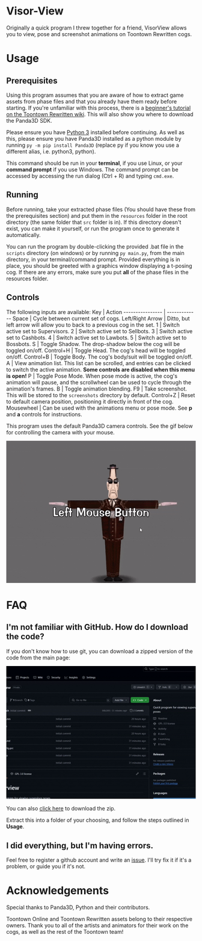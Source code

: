 # Visor-View
Originally a quick program I threw together for a friend, VisorView allows you to view, pose and screenshot animations on Toontown Rewritten cogs.

# Usage
## Prerequisites
Using this program assumes that you are aware of how to extract game assets from phase files and that you already have them ready before starting. If you're unfamiliar with this process, there is a [beginner's tutorial on the Toontown Rewritten wiki](https://toontownrewritten.wiki/Phase_files). This will also show you where to download the Panda3D SDK.

Please ensure you have [Python 3](https://www.python.org/downloads/) installed before continuing. As well as this, please ensure you have Panda3D installed as a python module by running `py -m pip install Panda3D` (replace py if you know you use a different alias, i.e. python3, python). 

This command should be run in your **terminal**, if you use Linux, or your **command prompt** if you use Windows. The command prompt can be accessed by accessing the run dialog (Ctrl + R) and typing `cmd.exe`.

## Running
Before running, take your extracted phase files (You should have these from the prerequisites section) and put them in the `resources` folder in the root directory (the same folder that `src` folder is in). If this directory doesn't exist, you can make it yourself, or run the program once to generate it automatically.

You can run the program by double-clicking the provided .bat file in the `scripts` directory (on windows) or by running `py main.py`, from the main directory, in your terminal/command prompt. Provided everything is in place, you should be greeted with a graphics window displaying a t-posing cog. If there are any errors, make sure you put **all** of the phase files in the resources folder.

## Controls
The following inputs are available:
Key              | Action
---------------- | -------------
Space            | Cycle between current set of cogs.
Left/Right Arrow | Ditto, but left arrow will allow you to back to a previous cog in the set.
1                | Switch active set to Supervisors.
2                | Switch active set to Sellbots.
3                | Switch active set to Cashbots.
4                | Switch active set to Lawbots.
5                | Switch active set to Bossbots.
S                | Toggle Shadow. The drop-shadow below the cog will be toggled on/off.
Control+H        | Toggle Head. The cog's head will be toggled on/off.
Control+B        | Toggle Body. The cog's body/suit will be toggled on/off.
A                | View animation list. This list can be scrolled, and entries can be clicked to switch the active animation. **Some controls are disabled when this menu is open!**
P                | Toggle Pose Mode. When pose mode is active, the cog's animation will pause, and the scrollwheel can be used to cycle through the animation's frames.
B                | Toggle animation blending.
F9               | Take screenshot. This will be stored to the `screenshots` directory by default.
Control+Z        | Reset to default camera position, positioning it directly in front of the cog.
Mousewheel       | Can be used with the animations menu or pose mode. See **p** and **a** controls for instructions.

This program uses the default Panda3D camera controls. See the gif below for controlling the camera with your mouse.

![An animated gif of a Toontown Rewritten cog. The camera is being manipulated by the mouse movement, both rotationally and positionally.](assets/camera.gif)

# FAQ
## I'm not familiar with GitHub. How do I download the code?
If you don't know how to use git, you can download a zipped version of the code from the main page:

![An animated gif of the main repository page where a cursor comes up from the bottom of the screen, clicks the green 'code' button and moves down to click 'Download ZIP'.](assets/downloading.gif)

You can also [click here](https://github.com/BoggTech/VisorView/archive/refs/heads/main.zip) to download the zip.

Extract this into a folder of your choosing, and follow the steps outlined in **Usage**.

## I did everything, but I'm having errors.

Feel free to register a github account and write an [issue](https://github.com/BoggTech/VisorView/issues/new/choose). I'll try fix it if it's a problem, or guide you if it's not.

# Acknowledgements

Special thanks to Panda3D, Python and their contributors. 

Toontown Online and Toontown Rewritten assets belong to their respective owners. Thank you to all of the artists and animators for their work on the cogs, as well as the rest of the Toontown team!